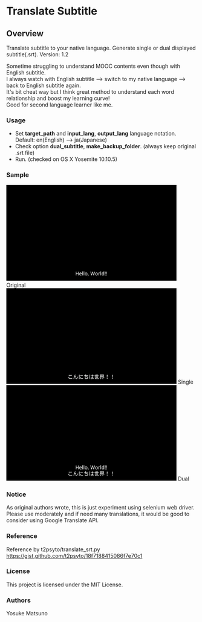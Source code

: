 

# Translate Subtitle


## Overview

Translate subtitle to your native language. Generate single or dual displayed subtitle(.srt).
Version: 1.2

Sometime struggling to understand MOOC contents even though with English subtitle.  
I always watch with English subtitle --> switch to my native language --> back to English subtitle again.  
It's bit cheat way but I think great method to understand each word relationship and boost my learning curve!  
Good for second language learner like me.

### Usage

- Set **target_path** and **input_lang**, **output_lang** language notation. Default: en(English) --> ja(Japanese)
- Check option **dual_subtitle**, **make_backup_folder**. (always keep original .srt file)
- Run. (checked on OS X Yosemite 10.10.5)

### Sample

<img src="original.png" width="450">   
Original  
<img src="single.png" width="450">  
Single  
<img src="dual.png" width="450">  
Dual

### Notice

As original authors wrote, this is just experiment using selenium web driver.  
Please use moderately and if need many translations, it would be good to consider using Google Translate API.

### Reference

Reference by t2psyto/translate_srt.py  https://gist.github.com/t2psyto/18f7188415086f7e70c1

### License

This project is licensed under the MIT License.

### Authors

Yosuke Matsuno
